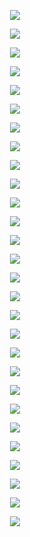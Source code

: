<p align="center"> <img src= 'all_figs/Hyperplanes DLGN, Mode=1, Run = 1, Epoch = 00000, Step = 000.png' /> </p>
<p align="center"> <img src= 'all_figs/Hyperplanes DLGN, Mode=1, Run = 1, Epoch = 00200, Step = 010.png' /> </p>
<p align="center"> <img src= 'all_figs/Hyperplanes DLGN, Mode=1, Run = 1, Epoch = 00300, Step = 010.png' /> </p>
<p align="center"> <img src= 'all_figs/Hyperplanes DLGN, Mode=1, Run = 1, Epoch = 00400, Step = 010.png' /> </p>
<p align="center"> <img src= 'all_figs/Hyperplanes DLGN, Mode=1, Run = 1, Epoch = 00500, Step = 010.png' /> </p>
<p align="center"> <img src= 'all_figs/Hyperplanes DLGN, Mode=1, Run = 1, Epoch = 00600, Step = 010.png' /> </p>
<p align="center"> <img src= 'all_figs/Hyperplanes DLGN, Mode=1, Run = 1, Epoch = 00700, Step = 010.png' /> </p>
<p align="center"> <img src= 'all_figs/Hyperplanes DLGN, Mode=1, Run = 1, Epoch = 00800, Step = 010.png' /> </p>
<p align="center"> <img src= 'all_figs/Hyperplanes DLGN, Mode=1, Run = 1, Epoch = 00900, Step = 010.png' /> </p>
<p align="center"> <img src= 'all_figs/Hyperplanes DLGN, Mode=1, Run = 1, Epoch = 01000, Step = 010.png' /> </p>
<p align="center"> <img src= 'all_figs/Hyperplanes DLGN, Mode=1, Run = 1, Epoch = 02000, Step = 010.png' /> </p>
<p align="center"> <img src= 'all_figs/Hyperplanes DLGN, Mode=1, Run = 1, Epoch = 03000, Step = 010.png' /> </p>
<p align="center"> <img src= 'all_figs/Hyperplanes DLGN, Mode=1, Run = 1, Epoch = 04000, Step = 010.png' /> </p>
<p align="center"> <img src= 'all_figs/Hyperplanes DLGN, Mode=1, Run = 1, Epoch = 05000, Step = 010.png' /> </p>
<p align="center"> <img src= 'all_figs/Hyperplanes DLGN, Mode=21, Run = 1, Epoch = 00000, Step = 000.png' /> </p>
<p align="center"> <img src= 'all_figs/Hyperplanes DLGN, Mode=21, Run = 1, Epoch = 00200, Step = 010.png' /> </p>
<p align="center"> <img src= 'all_figs/Hyperplanes DLGN, Mode=21, Run = 1, Epoch = 00300, Step = 010.png' /> </p>
<p align="center"> <img src= 'all_figs/Hyperplanes DLGN, Mode=21, Run = 1, Epoch = 00400, Step = 010.png' /> </p>
<p align="center"> <img src= 'all_figs/Hyperplanes DLGN, Mode=21, Run = 1, Epoch = 00500, Step = 010.png' /> </p>
<p align="center"> <img src= 'all_figs/Hyperplanes DLGN, Mode=21, Run = 1, Epoch = 00600, Step = 010.png' /> </p>
<p align="center"> <img src= 'all_figs/Hyperplanes DLGN, Mode=21, Run = 1, Epoch = 00700, Step = 010.png' /> </p>
<p align="center"> <img src= 'all_figs/Hyperplanes DLGN, Mode=21, Run = 1, Epoch = 00800, Step = 010.png' /> </p>
<p align="center"> <img src= 'all_figs/Hyperplanes DLGN, Mode=21, Run = 1, Epoch = 00900, Step = 010.png' /> </p>
<p align="center"> <img src= 'all_figs/Hyperplanes DLGN, Mode=21, Run = 1, Epoch = 01000, Step = 010.png' /> </p>
<p align="center"> <img src= 'all_figs/Hyperplanes DLGN, Mode=21, Run = 1, Epoch = 02000, Step = 010.png' /> </p>
<p align="center"> <img src= 'all_figs/Hyperplanes DLGN, Mode=21, Run = 1, Epoch = 03000, Step = 010.png' /> </p>
<p align="center"> <img src= 'all_figs/Hyperplanes DLGN, Mode=21, Run = 1, Epoch = 04000, Step = 010.png' /> </p>
<p align="center"> <img src= 'all_figs/Hyperplanes DLGN, Mode=21, Run = 1, Epoch = 05000, Step = 010.png' /> </p>
